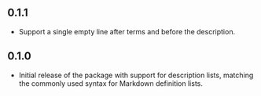 ## 0.1.1

- Support a single empty line after terms and before the description.

## 0.1.0

- Initial release of the package with support for description lists,
  matching the commonly used syntax for Markdown definition lists.
